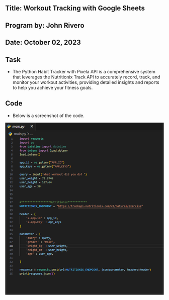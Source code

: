 ## Title: Workout Tracking with Google Sheets

## Program by: John Rivero

## Date: October 02, 2023

## Task

-   The Python Habit Tracker with Pixela API is a comprehensive system that leverages the Nutritionix Track API to accurately record, track, and monitor your workout activities, providing detailed insights and reports to help you achieve your fitness goals.

## Code

-   Below is a screenshot of the code.

![Image alt text](sc.png)


